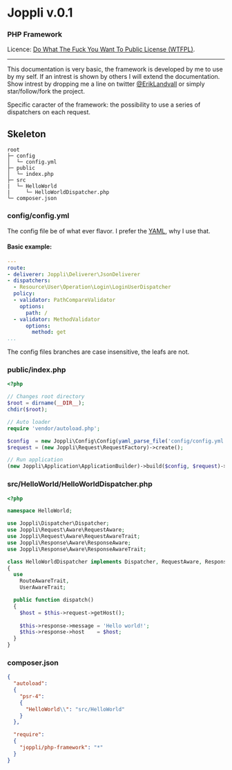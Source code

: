#   Joppli  v.0.1

### PHP Framework

Licence: [Do What The Fuck You Want To Public License (WTFPL)](http://www.wtfpl.net/about/).

---

This documentation is very basic, the framework is developed by me to use by my self. If an intrest is shown by others I will extend the documentation. Show intrest by dropping me a line on twitter [@ErikLandvall](https://twitter.com/ErikLandvall) or simply star/follow/fork the project.

Specific caracter of the framework: the possibility to use a series of dispatchers on each request.


## Skeleton

```
root
├─ config
│  └─ config.yml
├─ public
│  └─ index.php
├─ src
|  └─ HelloWorld
|     └─ HelloWorldDispatcher.php
└─ composer.json
```

### config/config.yml

The config file be of what ever flavor. I prefer the [YAML](http://yaml.org/), why I use that.

#### Basic example:

```yaml
---
route:
- deliverer: Joppli\Deliverer\JsonDeliverer
- dispatchers:
  - Resource\User\Operation\Login\LoginUserDispatcher
  policy:
  - validator: PathCompareValidator
    options:
      path: /
  - validator: MethodValidator
      options:
        method: get
...
```

The config files branches are case insensitive, the leafs are not.

### public/index.php

```php
<?php

// Changes root directory
$root = dirname(__DIR__);
chdir($root);

// Auto loader
require 'vendor/autoload.php';

$config  = new Joppli\Config\Config(yaml_parse_file('config/config.yml'));
$request = (new Joppli\Request\RequestFactory)->create();

// Run application
(new Joppli\Application\ApplicationBuilder)->build($config, $request)->run();
```

### src/HelloWorld/HelloWorldDispatcher.php

```php
<?php

namespace HelloWorld;

use Joppli\Dispatcher\Dispatcher;
use Joppli\Request\Aware\RequestAware;
use Joppli\Request\Aware\RequestAwareTrait;
use Joppli\Response\Aware\ResponseAware;
use Joppli\Response\Aware\ResponseAwareTrait;

class HelloWorldDispatcher implements Dispatcher, RequestAware, ResponseAware
{
  use
    RouteAwareTrait,
    UserAwareTrait;

  public function dispatch()
  {
    $host = $this->request->getHost();
    
    $this->response->message = 'Hello world!';
    $this->response->host 	 = $host;
  }
}
```

### composer.json

```json
{
  "autoload":
  {
    "psr-4":
    {
      "HelloWorld\\": "src/HelloWorld"
    }
  },

  "require":
  {
    "joppli/php-framework": "*"
  }
}
```
